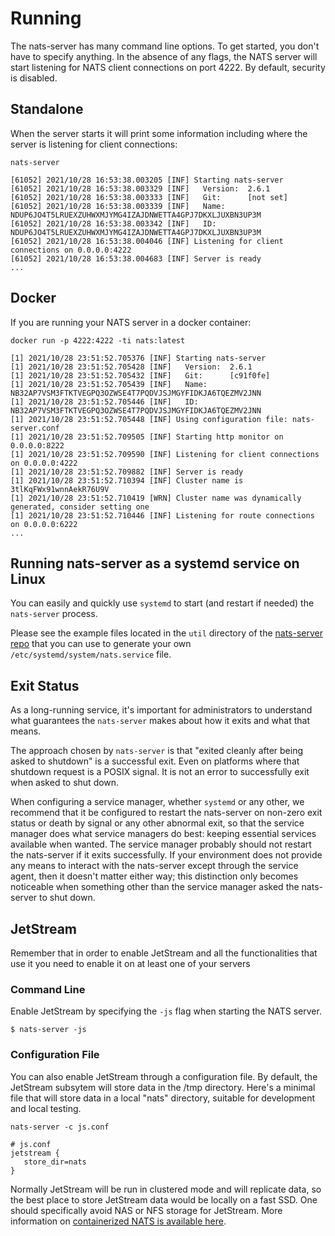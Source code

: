 # Running

The nats-server has many command line options. To get started, you don't have to specify anything. In the absence of any flags, the NATS server will start listening for NATS client connections on port 4222. By default, security is disabled.

## Standalone

When the server starts it will print some information including where the server is listening for client connections:

```shell
nats-server
```
```text
[61052] 2021/10/28 16:53:38.003205 [INF] Starting nats-server
[61052] 2021/10/28 16:53:38.003329 [INF]   Version:  2.6.1
[61052] 2021/10/28 16:53:38.003333 [INF]   Git:      [not set]
[61052] 2021/10/28 16:53:38.003339 [INF]   Name:     NDUP6JO4T5LRUEXZUHWXMJYMG4IZAJDNWETTA4GPJ7DKXLJUXBN3UP3M
[61052] 2021/10/28 16:53:38.003342 [INF]   ID:       NDUP6JO4T5LRUEXZUHWXMJYMG4IZAJDNWETTA4GPJ7DKXLJUXBN3UP3M
[61052] 2021/10/28 16:53:38.004046 [INF] Listening for client connections on 0.0.0.0:4222
[61052] 2021/10/28 16:53:38.004683 [INF] Server is ready
...
```

## Docker

If you are running your NATS server in a docker container:

```shell
docker run -p 4222:4222 -ti nats:latest
```
```text
[1] 2021/10/28 23:51:52.705376 [INF] Starting nats-server
[1] 2021/10/28 23:51:52.705428 [INF]   Version:  2.6.1
[1] 2021/10/28 23:51:52.705432 [INF]   Git:      [c91f0fe]
[1] 2021/10/28 23:51:52.705439 [INF]   Name:     NB32AP7VSM3FTKTVEGPQ3OZWSE4T7PQDVJSJMGYFIDKJA6TQEZMV2JNN
[1] 2021/10/28 23:51:52.705446 [INF]   ID:       NB32AP7VSM3FTKTVEGPQ3OZWSE4T7PQDVJSJMGYFIDKJA6TQEZMV2JNN
[1] 2021/10/28 23:51:52.705448 [INF] Using configuration file: nats-server.conf
[1] 2021/10/28 23:51:52.709505 [INF] Starting http monitor on 0.0.0.0:8222
[1] 2021/10/28 23:51:52.709590 [INF] Listening for client connections on 0.0.0.0:4222
[1] 2021/10/28 23:51:52.709882 [INF] Server is ready
[1] 2021/10/28 23:51:52.710394 [INF] Cluster name is 3tlKqFWx91wnnAekR76U9V
[1] 2021/10/28 23:51:52.710419 [WRN] Cluster name was dynamically generated, consider setting one
[1] 2021/10/28 23:51:52.710446 [INF] Listening for route connections on 0.0.0.0:6222
...
```

## Running nats-server as a systemd service on Linux

You can easily and quickly use `systemd` to start (and restart if needed) the `nats-server` process.

Please see the example files located in the `util` directory of the [nats-server repo](https://github.com/nats-io/nats-server/tree/main/util) that you can use to generate your own `/etc/systemd/system/nats.service` file.

## Exit Status

As a long-running service, it's important for administrators to understand what guarantees the `nats-server` makes about how it exits and what that means.

The approach chosen by `nats-server` is that "exited cleanly after being asked to shutdown" is a successful exit.  Even on platforms where that shutdown request is a POSIX signal.  It is not an error to successfully exit when asked to shut down.

When configuring a service manager, whether `systemd` or any other, we recommend that it be configured to restart the nats-server on non-zero exit status or death by signal or any other abnormal exit, so that the service manager does what service managers do best: keeping essential services available when wanted.  The service manager probably should not restart the nats-server if it exits successfully.  If your environment does not provide any means to interact with the nats-server except through the service agent, then it doesn't matter either way; this distinction only becomes noticeable when something other than the service manager asked the nats-server to shut down.

## JetStream

Remember that in order to enable JetStream and all the functionalities that use it you need to enable it on at least one of your servers

### Command Line

Enable JetStream by specifying the `-js` flag when starting the NATS server.

`$ nats-server -js`

### Configuration File

You can also enable JetStream through a configuration file. By default, the JetStream subsytem will store data in the /tmp directory. Here's a minimal file that will store data in a local "nats" directory, suitable for development and local testing.

```shell
nats-server -c js.conf
```

```text
# js.conf
jetstream {
   store_dir=nats
}
```

Normally JetStream will be run in clustered mode and will replicate data, so the best place to store JetStream data would be locally on a fast SSD. One should specifically avoid NAS or NFS storage for JetStream.
More information on [containerized NATS is available here](nats_docker/).

